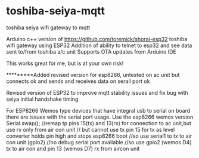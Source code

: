 # toshiba-seiya-mqtt
toshiba seiya wifi gateway to mqtt

Arduino c++ version of https://github.com/toremick/shorai-esp32 toshiba wifi gateway using ESP32
Addition of ability to telnet to esp32 and see data sent to/from toshiba a/c unit
Supports OTA updates from Arduino IDE

This works great for me, but is at your own risk!

*********Added revised version for esp8266, untested on ac unit but connects ok and sends and receives data on serail port ok

Revised version of ESP32 to improve mqtt stability issues and fix bug with seiya initial handshake timing

For ESP8266 Wemos type devices that have integral usb to serial on board there are issues with the serial port usage.
Use the esp8266 wemos version
Serial.swap(); //remap tp pins 15(tx) and 13(rx) for connection to ac unit,but use rx only from air con unit
  // but cannot use tx pin 15 for tx as level converter holds pin high and stops esp8266 boot
  //so use serial1 to tx to air con unit (gpio2)
  //no debug serial port available
  //so use gpio2 (wemos D4) tx  to air con and pin 13 (wemos D7) rx from aircon unit

